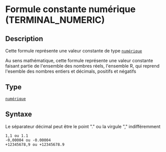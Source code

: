 # Formule constante numérique (TERMINAL_NUMERIC)
## Description
Cette formule représente une valeur constante de type [`numérique`][valeur-de-retour] 

Au sens mathématique, cette formule représente une valeur constante faisant partie de l'ensemble des nombres réels, l'ensemble R, qui reprend l'esemble des nombres entiers et décimals, positifs et négatifs

## Type
[`numérique`][valeur-de-retour]

## Syntaxe
Le séparateur décimal peut être le point "." ou la virgule "," indifféremment

    1,1 ou 1.1
    -0,00004 ou -0.00004
    +12345678,9 ou +12345678.9

    
[valeur-de-retour]: lexique.md#valeur-de-retour
